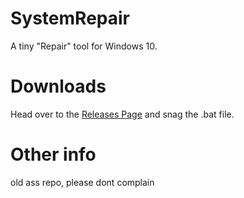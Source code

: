# SystemRepair

A tiny "Repair" tool for Windows 10.

# Downloads

Head over to the [Releases Page](https://github.com/alexfeed1990/SystemRepair/releases/tag/SysRepair-2.2.1-bugfix) and snag the .bat file.

# Other info

old ass repo, please dont complain
